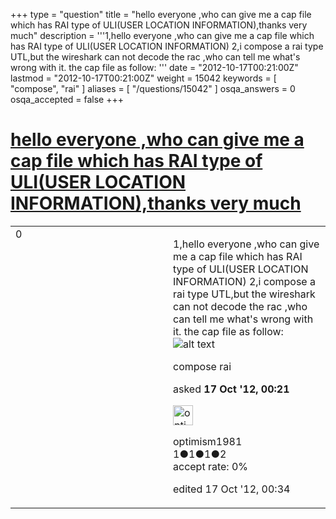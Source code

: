 +++
type = "question"
title = "hello everyone ,who can give me a cap file which has RAI type of ULI(USER LOCATION INFORMATION),thanks very much"
description = '''1,hello everyone ,who can give me a cap file which has RAI type of ULI(USER LOCATION INFORMATION) 2,i compose a rai type UTL,but the wireshark can not decode the rac ,who can tell me what&#x27;s wrong with it. the cap file as follow: '''
date = "2012-10-17T00:21:00Z"
lastmod = "2012-10-17T00:21:00Z"
weight = 15042
keywords = [ "compose", "rai" ]
aliases = [ "/questions/15042" ]
osqa_answers = 0
osqa_accepted = false
+++

<div class="headNormal">

# [hello everyone ,who can give me a cap file which has RAI type of ULI(USER LOCATION INFORMATION),thanks very much](/questions/15042/hello-everyone-who-can-give-me-a-cap-file-which-has-rai-type-of-uliuser-location-informationthanks-very-much)

</div>

<div id="main-body">

<div id="askform">

<table id="question-table" style="width:100%;"><colgroup><col style="width: 50%" /><col style="width: 50%" /></colgroup><tbody><tr class="odd"><td style="width: 30px; vertical-align: top"><div class="vote-buttons"><div id="post-15042-score" class="post-score" title="current number of votes">0</div><div id="favorite-count" class="favorite-count"></div></div></td><td><div id="item-right"><div class="question-body"><p>1,hello everyone ,who can give me a cap file which has RAI type of ULI(USER LOCATION INFORMATION) 2,i compose a rai type UTL,but the wireshark can not decode the rac ,who can tell me what's wrong with it. the cap file as follow: <img src="https://osqa-ask.wireshark.org/upfiles/cap_2.bmp" alt="alt text" /></p></div><div id="question-tags" class="tags-container tags">compose rai</div><div id="question-controls" class="post-controls"></div><div class="post-update-info-container"><div class="post-update-info post-update-info-user"><p>asked <strong>17 Oct '12, 00:21</strong></p><img src="https://secure.gravatar.com/avatar/a5d5176683d8b6b136833b352a34d4bb?s=32&amp;d=identicon&amp;r=g" class="gravatar" width="32" height="32" alt="optimism1981&#39;s gravatar image" /><p>optimism1981<br />
<span class="score" title="1 reputation points">1</span><span title="1 badges"><span class="badge1">●</span><span class="badgecount">1</span></span><span title="1 badges"><span class="silver">●</span><span class="badgecount">1</span></span><span title="2 badges"><span class="bronze">●</span><span class="badgecount">2</span></span><br />
<span class="accept_rate" title="Rate of the user&#39;s accepted answers">accept rate:</span> <span title="optimism1981 has no accepted answers">0%</span></p></img></div><div class="post-update-info post-update-info-edited"><p>edited 17 Oct '12, 00:34</p></div></div><div id="comments-container-15042" class="comments-container"></div><div id="comment-tools-15042" class="comment-tools"></div><div class="clear"></div><div id="comment-15042-form-container" class="comment-form-container"></div><div class="clear"></div></div></td></tr></tbody></table>

</div>

</div>

